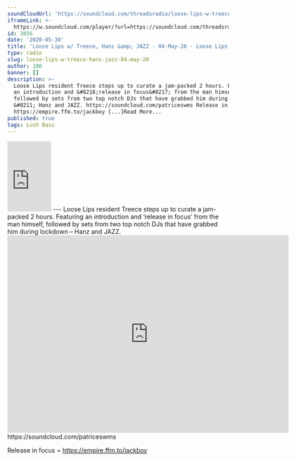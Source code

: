 ```yaml
---
soundCloudUrl: 'https://soundcloud.com/threadsradio/loose-lips-w-treece-hanz-jazz-04-may-20'
iframeLink: >-
  https://w.soundcloud.com/player/?url=https://soundcloud.com/threadsradio/loose-lips-w-treece-hanz-jazz-04-may-20&color=00aabb&auto_play=false&hide_related=false&show_comments=true&show_user=true&show_reposts=false
id: 3856
date: '2020-05-30'
title: 'Loose Lips w/ Treece, Hanz &amp; JAZZ - 04-May-20 - Loose Lips'
type: radio
slug: loose-lips-w-treece-hanz-jazz-04-may-20
author: 100
banner: []
description: >-
  Loose Lips resident Treece steps up to curate a jam-packed 2 hours. Featuring
  an introduction and &#8216;release in focus&#8217; from the man himself,
  followed by sets from two top notch DJs that have grabbed him during lockdown
  &#8211; Hanz and JAZZ. https://soundcloud.com/patriceswms Release in focus =
  https://empire.ffm.to/jackboy [...]Read More...
published: true
tags: Lush Bass
---
```

<iframe id="sc-widget" title="title" width="100" height="160" scrolling="no" frameborder="yes" allow="autoplay" src="https://w.soundcloud.com/player/?url=https://soundcloud.com/threadsradio/loose-lips-w-treece-hanz-jazz-04-may-20&amp;color=00aabb&amp;auto_play=false&amp;hide_related=false&amp;show_comments=true&amp;show_user=true&amp;show_reposts=false"></iframe>
---
Loose Lips resident Treece steps up to curate a jam-packed 2 hours. Featuring an introduction and ‘release in focus’ from the man himself, followed by sets from two top notch DJs that have grabbed him during lockdown – Hanz and JAZZ.

<iframe loading="lazy" title="Loose Lips" width="640" height="450" scrolling="no" frameborder="no" src="https://w.soundcloud.com/player/?visual=true&amp;url=https%3A%2F%2Fapi.soundcloud.com%2Fusers%2F113063248&amp;show_artwork=true&amp;maxwidth=640&amp;maxheight=960&amp;dnt=1"></iframe>  
https://soundcloud.com/patriceswms

Release in focus = https://empire.ffm.to/jackboy